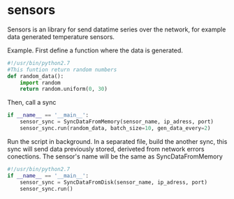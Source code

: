 # sensors
Sensors is an library for send datatime series over the network, for example data generated temperature sensors.

Example.
First define a function where the data is generated.
```python
#!/usr/bin/python2.7
#This funtion return random numbers
def random_data():
    import random
    return random.uniform(0, 30)
```
Then, call a sync
```python
if __name__ == '__main__':
    sensor_sync = SyncDataFromMemory(sensor_name, ip_adress, port)
    sensor_sync.run(random_data, batch_size=10, gen_data_every=2)
```
Run the script in background.
In a separated file, build the another sync, this sync will send data previously stored, deriveted from network errors conections. The sensor's name will be the same as SyncDataFromMemory

```python
#!/usr/bin/python2.7
if __name__ == '__main__':
    sensor_sync = SyncDataFromDisk(sensor_name, ip_adress, port)
    sensor_sync.run()
```
